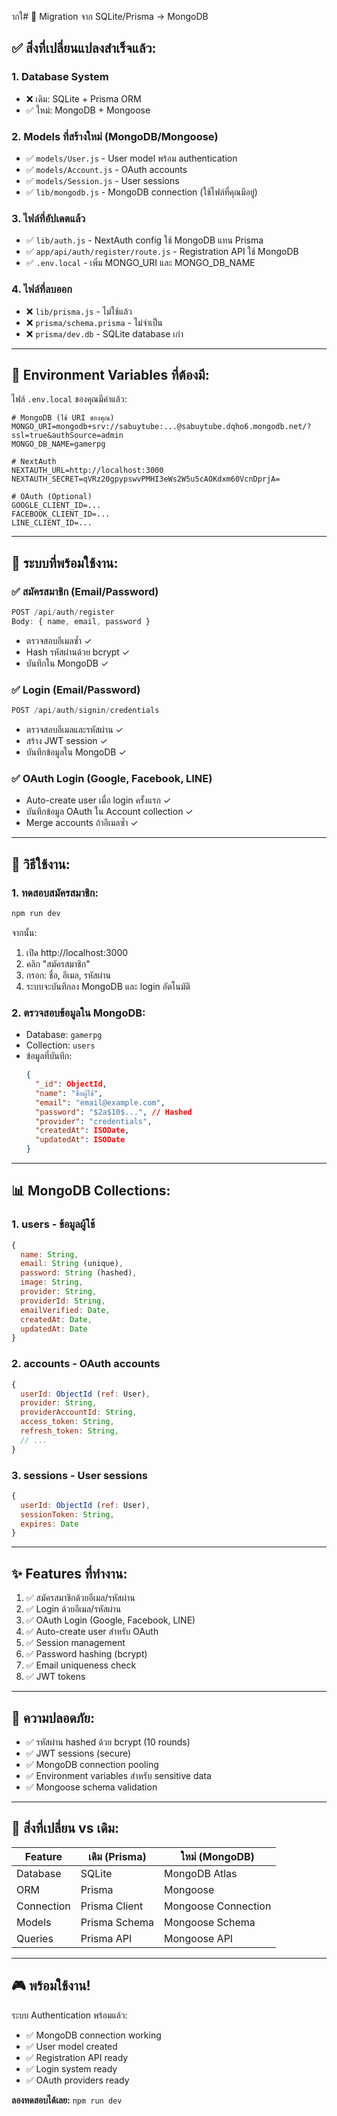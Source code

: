 ากใ# 🔄 Migration จาก SQLite/Prisma → MongoDB

## ✅ สิ่งที่เปลี่ยนแปลงสำเร็จแล้ว:

### 1. **Database System**
- ❌ เดิม: SQLite + Prisma ORM
- ✅ ใหม่: MongoDB + Mongoose

### 2. **Models ที่สร้างใหม่** (MongoDB/Mongoose)
- ✅ `models/User.js` - User model พร้อม authentication
- ✅ `models/Account.js` - OAuth accounts
- ✅ `models/Session.js` - User sessions
- ✅ `lib/mongodb.js` - MongoDB connection (ใช้ไฟล์ที่คุณมีอยู่)

### 3. **ไฟล์ที่อัปเดตแล้ว**
- ✅ `lib/auth.js` - NextAuth config ใช้ MongoDB แทน Prisma
- ✅ `app/api/auth/register/route.js` - Registration API ใช้ MongoDB
- ✅ `.env.local` - เพิ่ม MONGO_URI และ MONGO_DB_NAME

### 4. **ไฟล์ที่ลบออก**
- ❌ `lib/prisma.js` - ไม่ใช้แล้ว
- ❌ `prisma/schema.prisma` - ไม่จำเป็น
- ❌ `prisma/dev.db` - SQLite database เก่า

---

## 🔧 Environment Variables ที่ต้องมี:

ไฟล์ `.env.local` ของคุณมีค่าแล้ว:

```env
# MongoDB (ใช้ URI ของคุณ)
MONGO_URI=mongodb+srv://sabuytube:...@sabuytube.dqho6.mongodb.net/?ssl=true&authSource=admin
MONGO_DB_NAME=gamerpg

# NextAuth
NEXTAUTH_URL=http://localhost:3000
NEXTAUTH_SECRET=qVRz20gpypswvPMHI3eWs2W5u5cAOKdxm60VcnDprjA=

# OAuth (Optional)
GOOGLE_CLIENT_ID=...
FACEBOOK_CLIENT_ID=...
LINE_CLIENT_ID=...
```

---

## 🎯 ระบบที่พร้อมใช้งาน:

### ✅ สมัครสมาชิก (Email/Password)
```javascript
POST /api/auth/register
Body: { name, email, password }
```
- ตรวจสอบอีเมลซ้ำ ✓
- Hash รหัสผ่านด้วย bcrypt ✓
- บันทึกใน MongoDB ✓

### ✅ Login (Email/Password)
```javascript
POST /api/auth/signin/credentials
```
- ตรวจสอบอีเมลและรหัสผ่าน ✓
- สร้าง JWT session ✓
- บันทึกข้อมูลใน MongoDB ✓

### ✅ OAuth Login (Google, Facebook, LINE)
- Auto-create user เมื่อ login ครั้งแรก ✓
- บันทึกข้อมูล OAuth ใน Account collection ✓
- Merge accounts ถ้าอีเมลซ้ำ ✓

---

## 🚀 วิธีใช้งาน:

### 1. ทดสอบสมัครสมาชิก:
```bash
npm run dev
```

จากนั้น:
1. เปิด http://localhost:3000
2. คลิก "สมัครสมาชิก"
3. กรอก: ชื่อ, อีเมล, รหัสผ่าน
4. ระบบจะบันทึกลง MongoDB และ login อัตโนมัติ

### 2. ตรวจสอบข้อมูลใน MongoDB:
- Database: `gamerpg`
- Collection: `users`
- ข้อมูลที่บันทึก:
  ```json
  {
    "_id": ObjectId,
    "name": "ชื่อผู้ใช้",
    "email": "email@example.com",
    "password": "$2a$10$...", // Hashed
    "provider": "credentials",
    "createdAt": ISODate,
    "updatedAt": ISODate
  }
  ```

---

## 📊 MongoDB Collections:

### 1. **users** - ข้อมูลผู้ใช้
```javascript
{
  name: String,
  email: String (unique),
  password: String (hashed),
  image: String,
  provider: String,
  providerId: String,
  emailVerified: Date,
  createdAt: Date,
  updatedAt: Date
}
```

### 2. **accounts** - OAuth accounts
```javascript
{
  userId: ObjectId (ref: User),
  provider: String,
  providerAccountId: String,
  access_token: String,
  refresh_token: String,
  // ...
}
```

### 3. **sessions** - User sessions
```javascript
{
  userId: ObjectId (ref: User),
  sessionToken: String,
  expires: Date
}
```

---

## ✨ Features ที่ทำงาน:

1. ✅ สมัครสมาชิกด้วยอีเมล/รหัสผ่าน
2. ✅ Login ด้วยอีเมล/รหัสผ่าน
3. ✅ OAuth Login (Google, Facebook, LINE)
4. ✅ Auto-create user สำหรับ OAuth
5. ✅ Session management
6. ✅ Password hashing (bcrypt)
7. ✅ Email uniqueness check
8. ✅ JWT tokens

---

## 🔐 ความปลอดภัย:

- ✅ รหัสผ่าน hashed ด้วย bcrypt (10 rounds)
- ✅ JWT sessions (secure)
- ✅ MongoDB connection pooling
- ✅ Environment variables สำหรับ sensitive data
- ✅ Mongoose schema validation

---

## 📝 สิ่งที่เปลี่ยน vs เดิม:

| Feature | เดิม (Prisma) | ใหม่ (MongoDB) |
|---------|--------------|---------------|
| Database | SQLite | MongoDB Atlas |
| ORM | Prisma | Mongoose |
| Connection | Prisma Client | Mongoose Connection |
| Models | Prisma Schema | Mongoose Schema |
| Queries | Prisma API | Mongoose API |

---

## 🎮 พร้อมใช้งาน!

ระบบ Authentication พร้อมแล้ว:
- ✅ MongoDB connection working
- ✅ User model created
- ✅ Registration API ready
- ✅ Login system ready
- ✅ OAuth providers ready

**ลองทดสอบได้เลย:** `npm run dev`

